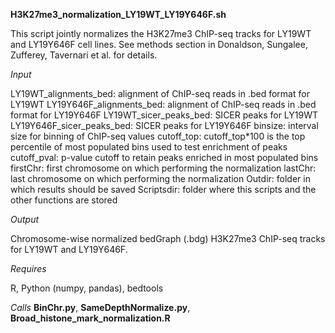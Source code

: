 **H3K27me3_normalization_LY19WT_LY19Y646F.sh** 

This script jointly normalizes the H3K27me3 ChIP-seq tracks for LY19WT and LY19Y646F cell lines.
See methods section in Donaldson, Sungalee, Zufferey, Tavernari et al. for details.

_Input_

LY19WT_alignments_bed: alignment of ChIP-seq reads in .bed format for LY19WT
LY19Y646F_alignments_bed: alignment of ChIP-seq reads in .bed format for LY19Y646F
LY19WT_sicer_peaks_bed: SICER peaks for LY19WT
LY19Y646F_sicer_peaks_bed: SICER peaks for LY19Y646F
binsize: interval size for binning of ChIP-seq values 
cutoff_top: cutoff_top*100 is the top percentile of most populated bins used to test enrichment of peaks 
cutoff_pval: p-value cutoff to retain peaks enriched in most populated bins
firstChr: first chromosome on which performing the normalization
lastChr: last chromosome on which performing the normalization
Outdir: folder in which results should be saved
Scriptsdir: folder where this scripts and the other functions are stored

_Output_

Chromosome-wise normalized bedGraph (.bdg) H3K27me3 ChIP-seq tracks for LY19WT and LY19Y646F.  

_Requires_

R, Python (numpy, pandas), bedtools

_Calls_
**BinChr.py**, **SameDepthNormalize.py**, **Broad_histone_mark_normalization.R**
